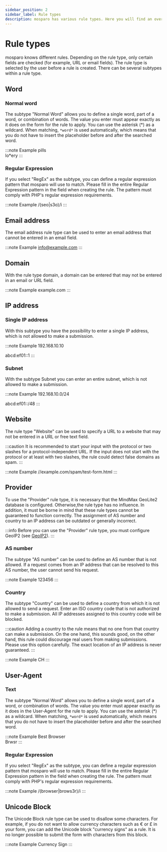 ```yaml
---
sidebar_position: 2
sidebar_label: Rule types
description: mosparo has various rule types. Here you will find an overview of all rule types.
---
```


# Rule types

mosparo knows different rules. Depending on the rule type, only certain fields are checked (for example, URL or email fields). The rule type is selected by the user before a rule is created. There can be several subtypes within a rule type.

## Word

### Normal word

The subtype "Normal Word" allows you to define a single word, part of a word, or combination of words. The value you enter must appear exactly as it does on the form for the rule to apply. You can use the asterisk (*) as a wildcard. When matching, `*word*` is used automatically, which means that you do not have to insert the placeholder before and after the searched word.

:::note Example
pills<br />
lo*ery
:::

### Regular Expression

If you select "RegEx" as the subtype, you can define a regular expression pattern that mosparo will use to match. Please fill in the entire Regular Expression pattern in the field when creating the rule. The pattern must comply with PHP's regular expression requirements.

:::note Example
/(seo|s3o)/i
:::

## Email address

The email address rule type can be used to enter an email address that cannot be entered in an email field.

:::note Example
info@example.com
:::

## Domain

With the rule type domain, a domain can be entered that may not be entered in an email or URL field.

:::note Example
example.com
:::

## IP address

### Single IP address

With this subtype you have the possibility to enter a single IP address, which is not allowed to make a submission.

:::note Example
192.168.10.10

abcd:ef01::1
:::

### Subnet

With the subtype Subnet you can enter an entire subnet, which is not allowed to make a submission.

:::note Example
192.168.10.0/24

abcd:ef01::/48
:::

## Website

The rule type "Website" can be used to specify a URL to a website that may not be entered in a URL or free text field.

:::caution
It is recommended to start your input with the protocol or two slashes for a protocol-independent URL. If the input does not start with the protocol or at least with two slashes, the rule could detect false domains as spam.
:::

:::note Example
//example.com/spam/test-form.html
:::

## Provider

To use the "Provider" rule type, it is necessary that the MindMax GeoLite2 database is configured. Otherwise,the rule type has  no influence. In addition, it must be borne in mind that these rule types cannot be guaranteed to function correctly. The assignment of AS number and country to an IP address can be outdated or generally incorrect.

:::info
Before you can use the "Provider" rule type, you must configure GeoIP2 (see [GeoIP2](../administration/geoip)).
:::

### AS number

The subtype "AS number" can be used to define an AS number that is not allowed. If a request comes from an IP address that can be resolved to this AS number, the user cannot send his request.

:::note Example
123456
:::

### Country

The subtype "Country" can be used to define a country from which it is not allowed to send a request. Enter an ISO country code that is not authorized to make a submission. All IP addresses assigned to this country code will be blocked.

:::caution
Adding a country to the rule means that no one from that country can make a submission. On the one hand, this sounds good, on the other hand, this rule could discourage real users from making submissions. Please use this option carefully. The exact location of an IP address is never guaranteed.
:::

:::note Example
CH
:::

## User-Agent

### Text

The subtype "Normal Word" allows you to define a single word, part of a word, or combination of words. The value you enter must appear exactly as it does in the User-Agent for the rule to apply. You can use the asterisk (*) as a wildcard. When matching, `*word*` is used automatically, which means that you do not have to insert the placeholder before and after the searched word.

:::note Example
Best Browser<br />
Br*ws*r
:::

### Regular Expression

If you select "RegEx" as the subtype, you can define a regular expression pattern that mosparo will use to match. Please fill in the entire Regular Expression pattern in the field when creating the rule. The pattern must comply with PHP's regular expression requirements.

:::note Example
/(browser|brows3r)/i
:::

## Unicode Block

The Unicode Block rule type can be used to disallow some characters. For example, if you do not want to allow currency characters such as € or £ in your form, you can add the Unicode block "currency signs" as a rule. It is no longer possible to submit the form with characters from this block.

:::note Example
Currency Sign
:::
